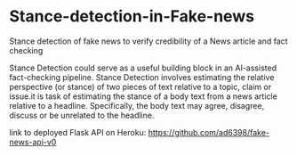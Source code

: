 # Stance-detection-in-Fake-news
Stance detection of fake news to verify credibility of a News article and fact checking

Stance Detection could serve as a useful building block in an AI-assisted fact-checking pipeline. Stance Detection involves estimating the relative perspective (or stance) of two pieces of text relative to a topic, claim or issue.it is task of estimating the stance of a body text from a news article relative to a headline. Specifically, the body text may agree, disagree, discuss or be unrelated to the headline.


link to deployed Flask API on Heroku: https://github.com/ad6398/fake-news-api-v0
